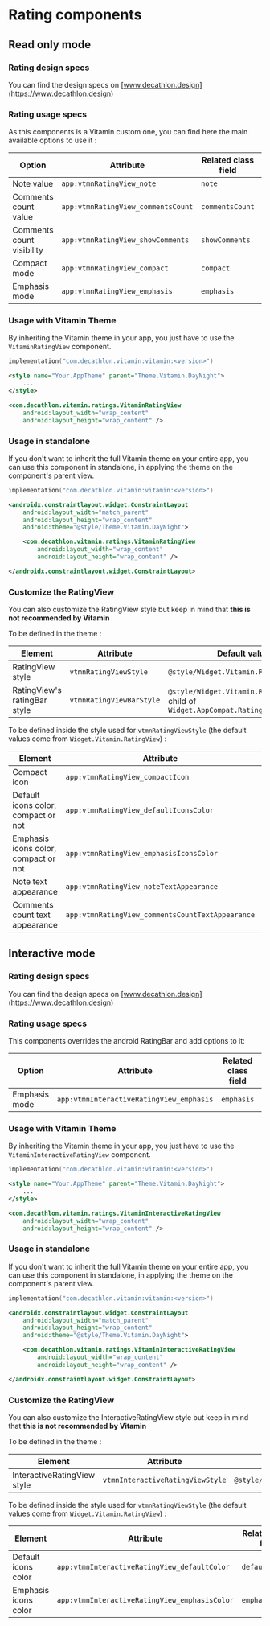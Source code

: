 # Rating components

## Read only mode

### Rating design specs

You can find the design specs on [www.decathlon.design](https://www.decathlon.design)

### Rating usage specs

As this components is a Vitamin custom one, you can find here the main available options to use it :

| Option                    | Attribute                          | Related class field | Default value |
|---------------------------|------------------------------------|---------------------|---------------|
| Note value                | `app:vtmnRatingView_note`          | `note`              | `0`           |
| Comments count value      | `app:vtmnRatingView_commentsCount` | `commentsCount`     | `0`           |
| Comments count visibility | `app:vtmnRatingView_showComments`  | `showComments`      | `false`       |
| Compact mode              | `app:vtmnRatingView_compact`       | `compact`           | `false`       |
| Emphasis mode             | `app:vtmnRatingView_emphasis`      | `emphasis`          | `false`       |

### Usage with Vitamin Theme

By inheriting the Vitamin theme in your app, you just have to use the `VitaminRatingView` component.

```kotlin 
implementation("com.decathlon.vitamin:vitamin:<version>")
```

```xml
<style name="Your.AppTheme" parent="Theme.Vitamin.DayNight">
    ...
</style>
```

```xml
<com.decathlon.vitamin.ratings.VitaminRatingView
    android:layout_width="wrap_content"
    android:layout_height="wrap_content" />
```

### Usage in standalone

If you don't want to inherit the full Vitamin theme on your entire app, you can use this component
in standalone, in applying the theme on the component's parent view.

```kotlin
implementation("com.decathlon.vitamin:vitamin:<version>")
```

```xml
<androidx.constraintlayout.widget.ConstraintLayout
    android:layout_width="match_parent"
    android:layout_height="wrap_content"
    android:theme="@style/Theme.Vitamin.DayNight">

    <com.decathlon.vitamin.ratings.VitaminRatingView
        android:layout_width="wrap_content"
        android:layout_height="wrap_content" />

</androidx.constraintlayout.widget.ConstraintLayout>
```

### Customize the RatingView
You can also customize the RatingView style but keep in mind that **this is not recommended by Vitamin**

To be defined in the theme :

| Element                      | Attribute                | Default value                                                                       |
|------------------------------|--------------------------|-------------------------------------------------------------------------------------|
| RatingView style             | `vtmnRatingViewStyle`    | `@style/Widget.Vitamin.RatingView`                                                  |
| RatingView's ratingBar style | `vtmnRatingViewBarStyle` | `@style/Widget.Vitamin.RatingView.Bar`, child of `Widget.AppCompat.RatingBar.Small` |

To be defined inside the style used for `vtmnRatingViewStyle` (the default values come from `Widget.Vitamin.RatingView`) :

| Element                              | Attribute                                        | Related class field           | Default value                                    |
|--------------------------------------|--------------------------------------------------|-------------------------------|--------------------------------------------------|
| Compact icon                         | `app:vtmnRatingView_compactIcon`                 | `compactIcon`                 | `@drawable/ic_vtmn_star_fill`                    |
| Default icons color, compact or not  | `app:vtmnRatingView_defaultIconsColor`           | `defaultIconsColor`           | `?attr/vtmnContentColorPrimary`                       |
| Emphasis icons color, compact or not | `app:vtmnRatingView_emphasisIconsColor`          | `emphasisIconsColor`          | `?attr/vtmnContentColorActive`                        |
| Note text appearance                 | `app:vtmnRatingView_noteTextAppearance`          | `noteTextAppearance`          | `@style/TextAppearance.Vitamin.Ratings.Note`     |
| Comments count text appearance       | `app:vtmnRatingView_commentsCountTextAppearance` | `commentsCountTextAppearance` | `@style/TextAppearance.Vitamin.Ratings.Comments` |

## Interactive mode

### Rating design specs

You can find the design specs on [www.decathlon.design](https://www.decathlon.design)

### Rating usage specs

This components overrides the android RatingBar and add options to it:

| Option                    | Attribute                                     | Related class field | Default value |
|---------------------------|-----------------------------------------------|---------------------|---------------|
| Emphasis mode             | `app:vtmnInteractiveRatingView_emphasis`      | `emphasis`          | `false`       |

### Usage with Vitamin Theme

By inheriting the Vitamin theme in your app, you just have to use the `VitaminInteractiveRatingView` component.

```kotlin 
implementation("com.decathlon.vitamin:vitamin:<version>")
```

```xml
<style name="Your.AppTheme" parent="Theme.Vitamin.DayNight">
    ...
</style>
```

```xml
<com.decathlon.vitamin.ratings.VitaminInteractiveRatingView
    android:layout_width="wrap_content"
    android:layout_height="wrap_content" />
```

### Usage in standalone

If you don't want to inherit the full Vitamin theme on your entire app, you can use this component
in standalone, in applying the theme on the component's parent view.

```kotlin
implementation("com.decathlon.vitamin:vitamin:<version>")
```

```xml
<androidx.constraintlayout.widget.ConstraintLayout
    android:layout_width="match_parent"
    android:layout_height="wrap_content"
    android:theme="@style/Theme.Vitamin.DayNight">

    <com.decathlon.vitamin.ratings.VitaminInteractiveRatingView
        android:layout_width="wrap_content"
        android:layout_height="wrap_content" />

</androidx.constraintlayout.widget.ConstraintLayout>
```

### Customize the RatingView
You can also customize the InteractiveRatingView style but keep in mind that **this is not recommended by Vitamin**

To be defined in the theme :

| Element                                 | Attribute                           | Default value                                    |
|-----------------------------------------|-------------------------------------|--------------------------------------------------|
| InteractiveRatingView style             | `vtmnInteractiveRatingViewStyle`    | `@style/Widget.Vitamin.InteractiveRatingView`    |                                                 |

To be defined inside the style used for `vtmnRatingViewStyle` (the default values come from `Widget.Vitamin.RatingView`) :

| Element              | Attribute                                        | Related class field           | Default value                                    |
|----------------------|--------------------------------------------------|-------------------------------|--------------------------------------------------|
| Default icons color  | `app:vtmnInteractiveRatingView_defaultColor`     | `defaultColor`                | `?attr/vtmnContentColorPrimary`                       |
| Emphasis icons color | `app:vtmnInteractiveRatingView_emphasisColor`    | `emphasisColor`               | `?attr/vtmnContentColorActive`                        |